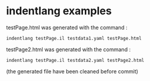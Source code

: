 # indentlang examples

testPage.html was generated with the command :

    indentlang testPage.il testdata1.yaml testPage.html

testPage2.html was generated with the command :

    indentlang testPage.il testdata2.yaml testPage2.html

(the generated file have been cleaned before commit)
